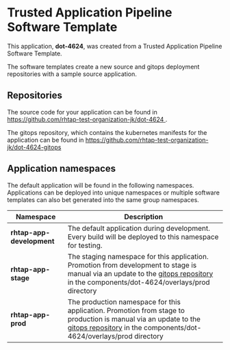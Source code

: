 # Trusted Application Pipeline Software Template

This application, **dot-4624**, was created from a Trusted Application Pipeline Software Template.

The software templates create a new source and gitops deployment repositories with a sample source application. 

## Repositories

The source code for your application can be found in [https://github.com/rhtap-test-organization-jk/dot-4624 ](https://github.com/rhtap-test-organization-jk/dot-4624 ).
 
The gitops repository, which contains the kubernetes manifests for the application can be found in 
[https://github.com/rhtap-test-organization-jk/dot-4624-gitops ](https://github.com/rhtap-test-organization-jk/dot-4624-gitops ) 

## Application namespaces 

The default application will be found in the following namespaces. Applications can be deployed into unique namespaces or multiple software templates can also bet generated into the same group namespaces.  

|  Namespace   |  Description   |  
| -------- | -------- |   
| **rhtap-app-development** | The default application during development. Every build will be deployed to this namespace for testing. | 
| **rhtap-app-stage** | The staging namespace for this application. Promotion from development to stage is manual via an update to the [gitops repository](https://github.com/rhtap-test-organization-jk/dot-4624-gitops ) in the components/dot-4624/overlays/prod directory |  
| **rhtap-app-prod** | The production namespace for this application. Promotion from stage to production is manual via an update to the [gitops repository](https://github.com/rhtap-test-organization-jk/dot-4624-gitops ) in the components/dot-4624/overlays/prod directory | 